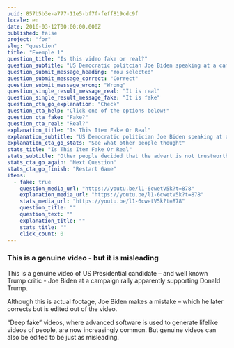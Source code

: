 ```yaml
---
uuid: 857b5b3e-a777-11e5-bf7f-feff819cdc9f
locale: en
date: 2016-03-12T00:00:00.000Z
published: false
project: "for"
slug: "question"
title: "Exemple 1"
question_title: "Is this video fake or real?"
question_subtitle: "US Democratic politcian Joe Biden speaking at a campaign rally"
question_submit_message_heading: "You selected"
question_submit_message_correct: "Correct"
question_submit_message_wrong: "Wrong"
question_single_result_message_real: "It is real"
question_single_result_message_fake: "It is fake"
question_cta_go_explanation: "Check"
question_cta_help: "Click one of the options below!"
question_cta_fake: "Fake?"
question_cta_real: "Real?"
explanation_title: "Is This Item Fake Or Real"
explanation_subtitle: "US Democratic politician Joe Biden speaking at a campaign rally"
explanation_cta_go_stats: "See what other people thought"
stats_title: "Is This Item Fake Or Real"
stats_subtitle: "Other people decided that the advert is not trustworthy"
stats_cta_go_again: "Next Question"
stats_cta_go_finish: "Restart Game"
items:
  - fake: true
    question_media_url: "https://youtu.be/l1-6cwetV5k?t=878"
    explanation_media_url: "https://youtu.be/l1-6cwetV5k?t=878"
    stats_media_url: "https://youtu.be/l1-6cwetV5k?t=878"
    question_title: ""
    question_text: ""
    explanation_title: ""
    stats_title: ""
    click_count: 0
---
```

### This is a genuine video - but it is misleading

This is a genuine video of US Presidential candidate – and well known Trump critic - Joe Biden at a campaign rally apparently supporting Donald Trump.

Although this is actual footage, Joe Biden makes a mistake – which he later corrects but is edited out of the video.

“Deep fake” videos, where advanced software is used to generate lifelike videos of people, are now increasingly common. But genuine videos can also be edited to be just as misleading.